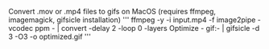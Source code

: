 Convert .mov or .mp4 files to gifs on MacOS (requires ffmpeg, imagemagick, gifsicle installation)
'''
ffmpeg -y -i input.mp4 -f image2pipe -vcodec ppm - | convert -delay 2 -loop 0 -layers Optimize - gif:- | gifsicle -d 3 -O3 -o optimized.gif
'''
